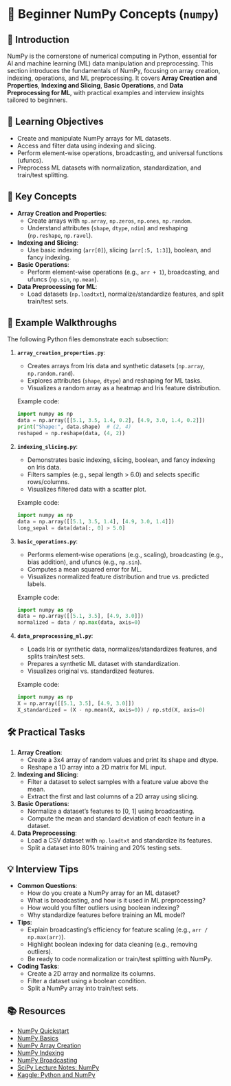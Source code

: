 # 🌱 Beginner NumPy Concepts (`numpy`)

## 📖 Introduction
NumPy is the cornerstone of numerical computing in Python, essential for AI and machine learning (ML) data manipulation and preprocessing. This section introduces the fundamentals of NumPy, focusing on array creation, indexing, operations, and ML preprocessing. It covers **Array Creation and Properties**, **Indexing and Slicing**, **Basic Operations**, and **Data Preprocessing for ML**, with practical examples and interview insights tailored to beginners.

## 🎯 Learning Objectives
- Create and manipulate NumPy arrays for ML datasets.
- Access and filter data using indexing and slicing.
- Perform element-wise operations, broadcasting, and universal functions (ufuncs).
- Preprocess ML datasets with normalization, standardization, and train/test splitting.

## 🔑 Key Concepts
- **Array Creation and Properties**:
  - Create arrays with `np.array`, `np.zeros`, `np.ones`, `np.random`.
  - Understand attributes (`shape`, `dtype`, `ndim`) and reshaping (`np.reshape`, `np.ravel`).
- **Indexing and Slicing**:
  - Use basic indexing (`arr[0]`), slicing (`arr[:5, 1:3]`), boolean, and fancy indexing.
- **Basic Operations**:
  - Perform element-wise operations (e.g., `arr + 1`), broadcasting, and ufuncs (`np.sin`, `np.mean`).
- **Data Preprocessing for ML**:
  - Load datasets (`np.loadtxt`), normalize/standardize features, and split train/test sets.

## 📝 Example Walkthroughs
The following Python files demonstrate each subsection:

1. **`array_creation_properties.py`**:
   - Creates arrays from Iris data and synthetic datasets (`np.array`, `np.random.rand`).
   - Explores attributes (`shape`, `dtype`) and reshaping for ML tasks.
   - Visualizes a random array as a heatmap and Iris feature distribution.

   Example code:
   ```python
   import numpy as np
   data = np.array([[5.1, 3.5, 1.4, 0.2], [4.9, 3.0, 1.4, 0.2]])
   print("Shape:", data.shape)  # (2, 4)
   reshaped = np.reshape(data, (4, 2))
   ```

2. **`indexing_slicing.py`**:
   - Demonstrates basic indexing, slicing, boolean, and fancy indexing on Iris data.
   - Filters samples (e.g., sepal length > 6.0) and selects specific rows/columns.
   - Visualizes filtered data with a scatter plot.

   Example code:
   ```python
   import numpy as np
   data = np.array([[5.1, 3.5, 1.4], [4.9, 3.0, 1.4]])
   long_sepal = data[data[:, 0] > 5.0]
   ```

3. **`basic_operations.py`**:
   - Performs element-wise operations (e.g., scaling), broadcasting (e.g., bias addition), and ufuncs (e.g., `np.sin`).
   - Computes a mean squared error for ML.
   - Visualizes normalized feature distribution and true vs. predicted labels.

   Example code:
   ```python
   import numpy as np
   data = np.array([[5.1, 3.5], [4.9, 3.0]])
   normalized = data / np.max(data, axis=0)
   ```

4. **`data_preprocessing_ml.py`**:
   - Loads Iris or synthetic data, normalizes/standardizes features, and splits train/test sets.
   - Prepares a synthetic ML dataset with standardization.
   - Visualizes original vs. standardized features.

   Example code:
   ```python
   import numpy as np
   X = np.array([[5.1, 3.5], [4.9, 3.0]])
   X_standardized = (X - np.mean(X, axis=0)) / np.std(X, axis=0)
   ```

## 🛠️ Practical Tasks
1. **Array Creation**:
   - Create a 3x4 array of random values and print its shape and dtype.
   - Reshape a 1D array into a 2D matrix for ML input.
2. **Indexing and Slicing**:
   - Filter a dataset to select samples with a feature value above the mean.
   - Extract the first and last columns of a 2D array using slicing.
3. **Basic Operations**:
   - Normalize a dataset’s features to [0, 1] using broadcasting.
   - Compute the mean and standard deviation of each feature in a dataset.
4. **Data Preprocessing**:
   - Load a CSV dataset with `np.loadtxt` and standardize its features.
   - Split a dataset into 80% training and 20% testing sets.

## 💡 Interview Tips
- **Common Questions**:
  - How do you create a NumPy array for an ML dataset?
  - What is broadcasting, and how is it used in ML preprocessing?
  - How would you filter outliers using boolean indexing?
  - Why standardize features before training an ML model?
- **Tips**:
  - Explain broadcasting’s efficiency for feature scaling (e.g., `arr / np.max(arr)`).
  - Highlight boolean indexing for data cleaning (e.g., removing outliers).
  - Be ready to code normalization or train/test splitting with NumPy.
- **Coding Tasks**:
  - Create a 2D array and normalize its columns.
  - Filter a dataset using a boolean condition.
  - Split a NumPy array into train/test sets.

## 📚 Resources
- [NumPy Quickstart](https://numpy.org/doc/stable/user/quickstart.html)
- [NumPy Basics](https://numpy.org/doc/stable/user/absolute_beginners.html)
- [NumPy Array Creation](https://numpy.org/doc/stable/reference/routines.array-creation.html)
- [NumPy Indexing](https://numpy.org/doc/stable/user/basics.indexing.html)
- [NumPy Broadcasting](https://numpy.org/doc/stable/user/basics.broadcasting.html)
- [SciPy Lecture Notes: NumPy](https://scipy-lectures.org/intro/numpy/index.html)
- [Kaggle: Python and NumPy](https://www.kaggle.com/learn/python)